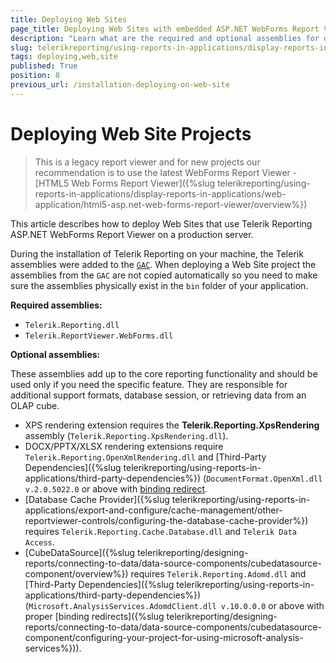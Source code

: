 ```yaml
---
title: Deploying Web Sites
page_title: Deploying Web Sites with embedded ASP.NET WebForms Report Viewer
description: "Learn what are the required and optional assemblies for deploying Web Site project with embedded ASP.NET WebForms Report Viewer."
slug: telerikreporting/using-reports-in-applications/display-reports-in-applications/web-application/asp.net-web-forms-report-viewer/deploying-web-site
tags: deploying,web,site
published: True
position: 8
previous_url: /installation-deploying-on-web-site
---
```


# Deploying Web Site Projects

> This is a legacy report viewer and for new projects our recommendation is to use the latest WebForms Report Viewer - [HTML5 Web Forms Report Viewer]({%slug telerikreporting/using-reports-in-applications/display-reports-in-applications/web-application/html5-asp.net-web-forms-report-viewer/overview%})

This article describes how to deploy Web Sites that use Telerik Reporting ASP.NET WebForms Report Viewer on a production server.

During the installation of Telerik Reporting on your machine, the Telerik assemblies were added to the [`GAC`](https://learn.microsoft.com/en-us/dotnet/framework/app-domains/gac). When deploying a Web Site project the assemblies from the `GAC` are not copied automatically so you need to make sure the assemblies physically exist in the `bin` folder of your application.

__Required assemblies:__

* `Telerik.Reporting.dll`
* `Telerik.ReportViewer.WebForms.dll`

__Optional assemblies:__

These assemblies add up to the core reporting functionality and should be used only if you need the specific feature. They are responsible for additional support formats, database session, or retrieving data from an OLAP cube.

* XPS rendering extension requires the __Telerik.Reporting.XpsRendering__ assembly (`Telerik.Reporting.XpsRendering.dll`).
* DOCX/PPTX/XLSX rendering extensions require `Telerik.Reporting.OpenXmlRendering.dll` and [Third-Party Dependencies]({%slug telerikreporting/using-reports-in-applications/third-party-dependencies%}) (`DocumentFormat.OpenXml.dll v.2.0.5022.0` or above with [binding redirect](https://learn.microsoft.com/en-us/dotnet/framework/configure-apps/file-schema/runtime/bindingredirect-element?redirectedfrom=MSDN).
* [Database Cache Provider]({%slug telerikreporting/using-reports-in-applications/export-and-configure/cache-management/other-reportviewer-controls/configuring-the-database-cache-provider%}) requires `Telerik.Reporting.Cache.Database.dll` and `Telerik Data Access`.
* [CubeDataSource]({%slug telerikreporting/designing-reports/connecting-to-data/data-source-components/cubedatasource-component/overview%}) requires `Telerik.Reporting.Adomd.dll` and [Third-Party Dependencies]({%slug telerikreporting/using-reports-in-applications/third-party-dependencies%}) (`Microsoft.AnalysisServices.AdomdClient.dll v.10.0.0.0` or above with proper [binding redirects]({%slug telerikreporting/designing-reports/connecting-to-data/data-source-components/cubedatasource-component/configuring-your-project-for-using-microsoft-analysis-services%})).
